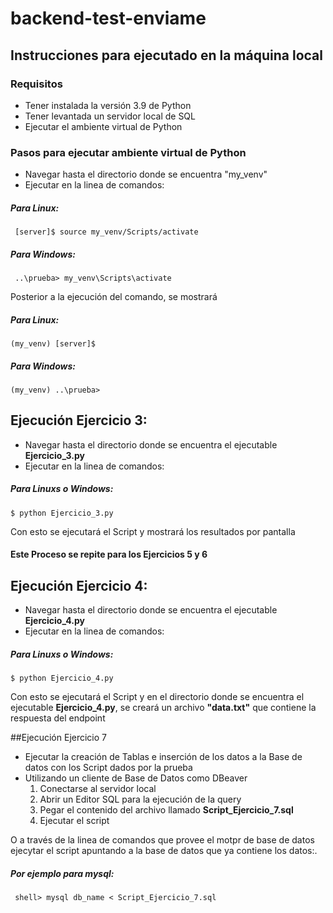 # backend-test-enviame
## Instrucciones para ejecutado en la máquina local

### Requisitos
- Tener instalada la versión 3.9 de Python 
- Tener levantada un servidor local de SQL 
- Ejecutar el ambiente virtual de Python 
  
### Pasos para ejecutar ambiente virtual de Python
  - Navegar hasta el directorio donde se encuentra "my_venv" 
  - Ejecutar en la linea de comandos:
  ##### Para Linux:
     [server]$ source my_venv/Scripts/activate
  ##### Para Windows:
     ..\prueba> my_venv\Scripts\activate 
    
  Posterior a la ejecución del comando, se mostrará
  ##### Para Linux:
    (my_venv) [server]$ 
  ##### Para Windows:
    (my_venv) ..\prueba> 
    
## Ejecución Ejercicio 3:
- Navegar hasta el directorio donde se encuentra el ejecutable __Ejercicio_3.py__ 
- Ejecutar en la linea de comandos:
##### Para Linuxs o Windows:
	$ python Ejercicio_3.py 
	
Con esto se ejecutará el Script y mostrará los resultados por pantalla

#### Este Proceso se repite para los Ejercicios 5 y 6

## Ejecución Ejercicio 4:
- Navegar hasta el directorio donde se encuentra el ejecutable __Ejercicio_4.py__ 
- Ejecutar en la linea de comandos:
##### Para Linuxs o Windows:
	$ python Ejercicio_4.py 
	
Con esto se ejecutará el Script y en el directorio donde se encuentra el ejecutable __Ejercicio_4.py__, se creará un archivo __"data.txt"__ que contiene la respuesta del endpoint

##Ejecución Ejercicio 7
- Ejecutar la creación de Tablas e inserción de los datos a la Base de datos con los Script dados por la prueba
- Utilizando un cliente de Base de Datos como DBeaver
  1. Conectarse al servidor local 
  2. Abrir un Editor SQL para la ejecución de la query
  3. Pegar el contenido del archivo llamado __Script_Ejercicio_7.sql__
  4. Ejecutar el script
 
 O a través de la linea de comandos que provee el motpr de base de datos ejecytar el script apuntando a la base de datos que ya contiene los datos:.
 ##### Por ejemplo para mysql:
     shell> mysql db_name < Script_Ejercicio_7.sql
     
     
